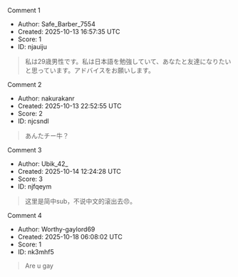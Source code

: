 Comment 1

- Author: Safe_Barber_7554
- Created: 2025-10-13 16:57:35 UTC
- Score: 1
- ID: njauiju

> 私は29歳男性です。私は日本語を勉強していて、あなたと友達になりたいと思っています。アドバイスをお願いします。

Comment 2

- Author: nakurakanr
- Created: 2025-10-13 22:52:55 UTC
- Score: 2
- ID: njcsndl

> あんたチー牛？

Comment 3

- Author: Ubik_42_
- Created: 2025-10-14 12:24:28 UTC
- Score: 3
- ID: njfqeym

> 这里是简中sub，不说中文的滚出去😠。

Comment 4

- Author: Worthy-gaylord69
- Created: 2025-10-18 06:08:02 UTC
- Score: 1
- ID: nk3mhf5

> Are u gay
